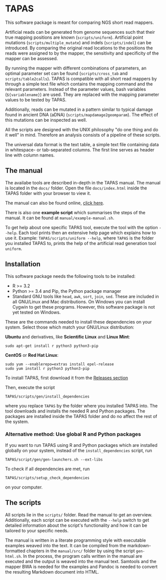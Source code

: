 TAPAS
=====

This software package is meant for comparing NGS short read mappers.

Artificial reads can be generated from genome sequences such that their true
mapping positions are known (`scripts/uniform`). Artificial point mutations
(`scripts/multiple_mutate`) and indels (`scripts/indel`) can be introduced.
By comparing the original read locations to the positions the reads were 
assigned to by the mapper, the sensitivity and specificity of the mapper can 
be assessed.

By running the mapper with different combinations of parameters, an optimal
parameter set can be found (`scripts/cross_tab` and `scripts/table2calls`).
TAPAS is compatible with all short read mappers by through a simple text
file which contains the mapping command and the relevant parameters. Instead
of the parameter values, bash variables (`${variablename}`) are used. They
are replaced with the mapping parameter values to be tested by TAPAS. 

Additionally, reads can be mutated in a pattern similar to typical damage found
in ancient DNA (aDNA) (`scripts/mapdamage2geomparam`). The effect of this 
mutations can be inspected as well.

All the scripts are designed with the UNIX philosophy "do one thing and do it 
well" in mind. Therefore an analysis consists of a pipeline of these scripts.

The universal data format is the text table, a simple text file containing data
in whitespace- or tab-separated columns. The first line serves as header line 
with column names.

The manual
-----------

The availabe tools are described in-depth in the TAPAS manual. 
The manual is located in the `docs/` folder. Open the file `docs/index.html`
inside the TAPAS folder with your browser to view it. 

The manual can also be found online, [click here](https://mlell.github.io/tapas).

There is also one **example script** which summarises the steps of the manual.
It can be found at `manual/example-manual.sh`.

To get help about one specific TAPAS tool, execute the tool with the option
`--help`. Each tool prints then an extensive help page which explains how
to use it. Example: `TAPAS/scripts/uniform --help`, where `TAPAS` is the
folder you installed TAPAS to, prints the help of the artificial read 
generation tool `uniform`.

Installation
------------

This software package needs the following tools to be installed:

  * R >= 3.2 
  * Python >= 3.4 and Pip, the Python package manager
  * Standard GNU tools like `head`, `awk`, `sort`, `join`, `sed`. These are
    included in all GNU/Linux and Mac distributions. On Windows you can install
    Cygwin to get these programs. However, this software package is not yet
    tested on Windows.

These are the commands needed to install these dependencies on your 
system. Select those which match your GNU/Linux distribution:

**Ubuntu** and derivatives, like **Scientific Linux** and **Linux Mint**:

    sudo apt-get install r python3 python3-pip

**CentOS** or **Red Hat Linux**:

    sudo yum --enablerepo=extras install epel-release
    sudo yum install r python3 python3-pip


To install TAPAS, first download it from the 
[Releases section](https://github.com/mlell/tapas/releases)

Then, execute the script 

    TAPAS/scripts/gen/install_dependencies

where you replace `TAPAS` by the folder where you installed TAPAS into. The
tool downloads and installs the needed R and Python packages. The packages 
are installed inside the TAPAS folder and do no affect the rest of the system.

### Alternative method: Use global R and Python packages

If you want to run TAPAS using R and Python packages which are installed 
globally on your system, instead of the `install_dependencies` script, run

    TAPAS/script/gen/gen-launchers.sh --ext-libs

To check if all dependencies are met, run

    TAPAS/scripts/setup_check_dependencies

on your computer. 

The scripts
-----------

All scripts lie in the `scripts/` folder. Read the manual to get an overview.
Additionally, each script can be executed with the `--help` switch to get 
detailed information about the script's functionality and how it can be tailored
to your specific needs.


The manual is written in a literate programming style with executable examples
weaved into the text. It can be compiled from the markdown-formatted chapters
in the `manual/src/` folder by using the script `gen-html.sh`. In the process,
the program calls written in the manual are executed and the output is weaved
into the manual text. Samtools and the mapper BWA is needed for the examples
and Pandoc is needed to convert the resulting Markdown document into HTML.

